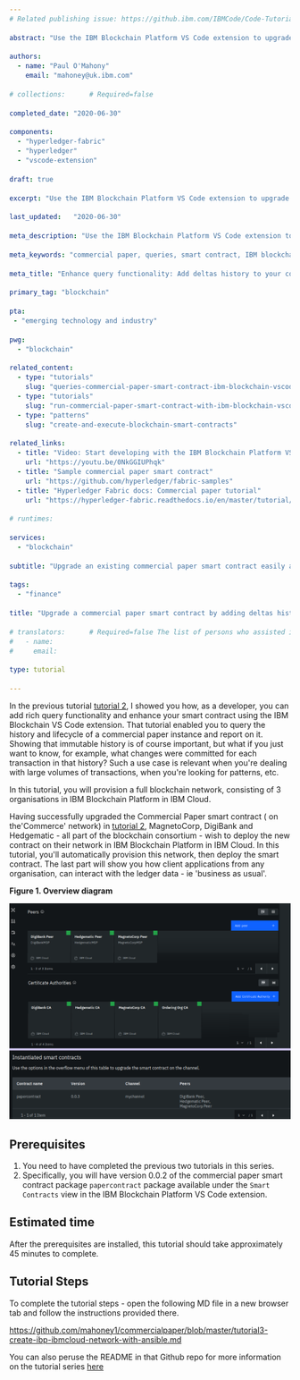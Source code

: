 ```yaml
---
# Related publishing issue: https://github.ibm.com/IBMCode/Code-Tutorials/issues/493

abstract: "Use the IBM Blockchain Platform VS Code extension to upgrade an existing commercial paper smart contract easily, and add further query capability."

authors:
  - name: "Paul O'Mahony"
    email: "mahoney@uk.ibm.com"

# collections:		# Required=false

completed_date:	"2020-06-30"

components:
  - "hyperledger-fabric"
  - "hyperledger"
  - "vscode-extension"
  
draft: true

excerpt: "Use the IBM Blockchain Platform VS Code extension to upgrade an existing commercial paper smart contract easily, and add further query capability."

last_updated:	"2020-06-30"

meta_description: "Use the IBM Blockchain Platform VS Code extension to upgrade an existing commercial paper smart contract easily, and add further query capability."

meta_keywords: "commercial paper, queries, smart contract, IBM blockchain, IBM blockchain platform, VS Code extension, Hyperledger Fabric"

meta_title: "Enhance query functionality: Add deltas history to your commercial paper sample using the IBM Blockchain VS Code extension"

primary_tag: "blockchain"

pta:
 - "emerging technology and industry"

pwg:
  - "blockchain"

related_content:
  - type: "tutorials"
    slug: "queries-commercial-paper-smart-contract-ibm-blockchain-vscode-extension"
  - type: "tutorials"
    slug: "run-commercial-paper-smart-contract-with-ibm-blockchain-vscode-extension"
  - type: "patterns"
    slug: "create-and-execute-blockchain-smart-contracts"

related_links:
  - title: "Video: Start developing with the IBM Blockchain Platform VS Code Extension"
    url: "https://youtu.be/0NkGGIUPhqk"
  - title: "Sample commercial paper smart contract"
    url: "https://github.com/hyperledger/fabric-samples"
  - title: "Hyperledger Fabric docs: Commercial paper tutorial"
    url: "https://hyperledger-fabric.readthedocs.io/en/master/tutorial/commercial_paper.html"

# runtimes:

services:
  - "blockchain"

subtitle: "Upgrade an existing commercial paper smart contract easily and add further query capability"

tags:
  - "finance"

title: "Upgrade a commercial paper smart contract by adding deltas history query capability"

# translators:		# Required=false The list of persons who assisted in translation.
#   - name:
#     email:

type: tutorial

---
```


In the previous tutorial [tutorial 2](https://developer.ibm.com/tutorials/queries-commercial-paper-smart-contract-ibm-blockchain-vscode-extension), I showed you how, as a developer, you can add rich query functionality and enhance your smart contract using the IBM Blockchain VS Code extension. That tutorial enabled you to query the history and lifecycle of a commercial paper instance and report on it. Showing that immutable history is of course important, but what if you just want to know, for example, what changes were committed for each transaction in that history? Such a use case is relevant when you're dealing with large volumes of transactions, when you're looking for patterns, etc.

In this tutorial, you will provision a full blockchain network, consisting of 3 organisations in IBM Blockchain Platform in IBM Cloud. 

Having successfully upgraded the Commercial Paper smart contract ( on the'Commerce' network) in [tutorial 2](https://github.com/mahoney1/commercialpaper/blob/master/tutorial2-queries-commercial-paper-smart-contract-ibm-blockchain-vscode-extension.md), MagnetoCorp, DigiBank and Hedgematic - all part of the blockchain consortium - wish to deploy the new contract on their network in IBM Blockchain Platform in IBM Cloud. In this tutorial, you'll automatically provision this network, then deploy the smart contract. The last part will show you how client applications from any organisation, can interact with the ledger data - ie 'business as usual'.

**Figure 1. Overview diagram**

![Overview diagram](images/ibp-cons-summary.png)


## Prerequisites

1. You need to have completed the previous two tutorials in this series.
2. Specifically, you will have version 0.0.2 of the commercial paper smart contract package `papercontract` package available under the `Smart Contracts` view in the IBM Blockchain Platform VS Code extension.

## Estimated time

After the prerequisites are installed, this tutorial should take approximately 45 minutes to complete.

## Tutorial Steps

To complete the tutorial steps - open the following MD file in a new browser tab and follow the instructions provided there.

https://github.com/mahoney1/commercialpaper/blob/master/tutorial3-create-ibp-ibmcloud-network-with-ansible.md

You can also peruse the README in that Github repo for more information on the tutorial series [here](https://github.com/mahoney1/commercialpaper/blob/master/README.md)
